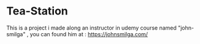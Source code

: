# Tea-Station
This is a project i made along an instructor in udemy course named "john-smilga" , you can found him at : https://johnsmilga.com/
